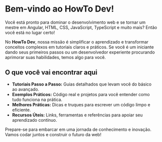 # Bem-vindo ao HowTo Dev!

Você está pronto para dominar o desenvolvimento web e se tornar um mestre em Angular, HTML, CSS, JavaScript, TypeScript e muito mais? Então você está no lugar certo!

No **HowTo Dev**, nossa missão é simplificar o aprendizado e transformar conceitos complexos em tutoriais claros e práticos. Se você é um iniciante dando seus primeiros passos ou um desenvolvedor experiente procurando aprimorar suas habilidades, temos algo para você.

## O que você vai encontrar aqui

- **Tutoriais Passo a Passo:** Guias detalhados que levam você do básico ao avançado.
- **Exemplos Práticos:** Código real e projetos para você entender como tudo funciona na prática.
- **Melhores Práticas:** Dicas e truques para escrever um código limpo e eficiente.
- **Recursos Úteis:** Links, ferramentas e referências para apoiar seu aprendizado contínuo.

Prepare-se para embarcar em uma jornada de conhecimento e inovação. Vamos codar juntos e construir o futuro da web!
